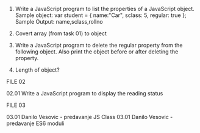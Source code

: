    
01.    Write a JavaScript program to list the properties of a JavaScript object.
    Sample object:
        var student = {
        name:"Car",
        sclass: 5,
        regular: true
    };
    Sample Output: name,sclass,rollno
    
02. Covert array (from task 01) to object 

03. Write a JavaScript program to delete the regular property from the following object. Also print the object before or after deleting the property.

04. Length of object?

FILE 02

02.01 Write a JavaScript program to display the reading status

FILE 03

03.01 Danilo Vesovic - predavanje JS Class
03.01 Danilo Vesovic - predavanje ES6 moduli
